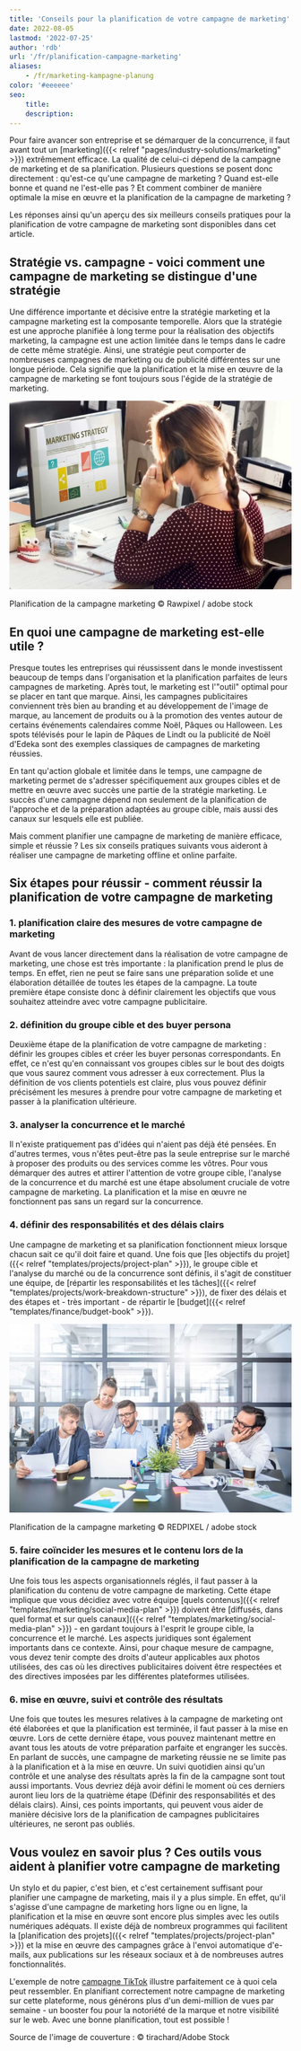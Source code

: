 ```yaml
---
title: 'Conseils pour la planification de votre campagne de marketing'
date: 2022-08-05
lastmod: '2022-07-25'
author: 'rdb'
url: '/fr/planification-campagne-marketing'
aliases:
    - /fr/marketing-kampagne-planung
color: '#eeeeee'
seo:
    title:
    description:
---
```


Pour faire avancer son entreprise et se démarquer de la concurrence, il faut avant tout un [marketing]({{< relref "pages/industry-solutions/marketing" >}}) extrêmement efficace. La qualité de celui-ci dépend de la campagne de marketing et de sa planification. Plusieurs questions se posent donc directement : qu'est-ce qu'une campagne de marketing ? Quand est-elle bonne et quand ne l'est-elle pas ? Et comment combiner de manière optimale la mise en œuvre et la planification de la campagne de marketing ?

Les réponses ainsi qu'un aperçu des six meilleurs conseils pratiques pour la planification de votre campagne de marketing sont disponibles dans cet article.

## Stratégie vs. campagne - voici comment une campagne de marketing se distingue d'une stratégie

Une différence importante et décisive entre la stratégie marketing et la campagne marketing est la composante temporelle. Alors que la stratégie est une approche planifiée à long terme pour la réalisation des objectifs marketing, la campagne est une action limitée dans le temps dans le cadre de cette même stratégie. Ainsi, une stratégie peut comporter de nombreuses campagnes de marketing ou de publicité différentes sur une longue période. Cela signifie que la planification et la mise en œuvre de la campagne de marketing se font toujours sous l'égide de la stratégie de marketing.

![Une collaboratrice prend en charge la planification des campagnes de marketing.](Marketing-Kampagne-Planung_AdobeStock_101585925-711x474.jpg)

Planification de la campagne marketing © Rawpixel / adobe stock

## En quoi une campagne de marketing est-elle utile ?

Presque toutes les entreprises qui réussissent dans le monde investissent beaucoup de temps dans l'organisation et la planification parfaites de leurs campagnes de marketing. Après tout, le marketing est l'"outil" optimal pour se placer en tant que marque. Ainsi, les campagnes publicitaires conviennent très bien au branding et au développement de l'image de marque, au lancement de produits ou à la promotion des ventes autour de certains événements calendaires comme Noël, Pâques ou Halloween. Les spots télévisés pour le lapin de Pâques de Lindt ou la publicité de Noël d'Edeka sont des exemples classiques de campagnes de marketing réussies.

En tant qu'action globale et limitée dans le temps, une campagne de marketing permet de s'adresser spécifiquement aux groupes cibles et de mettre en œuvre avec succès une partie de la stratégie marketing. Le succès d'une campagne dépend non seulement de la planification de l'approche et de la préparation adaptées au groupe cible, mais aussi des canaux sur lesquels elle est publiée.

Mais comment planifier une campagne de marketing de manière efficace, simple et réussie ? Les six conseils pratiques suivants vous aideront à réaliser une campagne de marketing offline et online parfaite.

## Six étapes pour réussir - comment réussir la planification de votre campagne de marketing

### 1\. planification claire des mesures de votre campagne de marketing

Avant de vous lancer directement dans la réalisation de votre campagne de marketing, une chose est très importante : la planification prend le plus de temps. En effet, rien ne peut se faire sans une préparation solide et une élaboration détaillée de toutes les étapes de la campagne. La toute première étape consiste donc à définir clairement les objectifs que vous souhaitez atteindre avec votre campagne publicitaire.

### 2\. définition du groupe cible et des buyer persona

Deuxième étape de la planification de votre campagne de marketing : définir les groupes cibles et créer les buyer personas correspondants. En effet, ce n'est qu'en connaissant vos groupes cibles sur le bout des doigts que vous saurez comment vous adresser à eux correctement. Plus la définition de vos clients potentiels est claire, plus vous pouvez définir précisément les mesures à prendre pour votre campagne de marketing et passer à la planification ultérieure.

### 3\. analyser la concurrence et le marché

Il n'existe pratiquement pas d'idées qui n'aient pas déjà été pensées. En d'autres termes, vous n'êtes peut-être pas la seule entreprise sur le marché à proposer des produits ou des services comme les vôtres. Pour vous démarquer des autres et attirer l'attention de votre groupe cible, l'analyse de la concurrence et du marché est une étape absolument cruciale de votre campagne de marketing. La planification et la mise en œuvre ne fonctionnent pas sans un regard sur la concurrence.

### 4\. définir des responsabilités et des délais clairs

Une campagne de marketing et sa planification fonctionnent mieux lorsque chacun sait ce qu'il doit faire et quand. Une fois que [les objectifs du projet]({{< relref "templates/projects/project-plan" >}}), le groupe cible et l'analyse du marché ou de la concurrence sont définis, il s'agit de constituer une équipe, de [répartir les responsabilités et les tâches]({{< relref "templates/projects/work-breakdown-structure" >}}), de fixer des délais et des étapes et - très important - de répartir le [budget]({{< relref "templates/finance/budget-book" >}}).

![L'équipe marketing discute de la procédure de planification des campagnes.](Marketing-Kampagne-Planung_AdobeStock_216876303-711x474.jpg)

Planification de la campagne marketing © REDPIXEL / adobe stock

### 5\. faire coïncider les mesures et le contenu lors de la planification de la campagne de marketing

Une fois tous les aspects organisationnels réglés, il faut passer à la planification du contenu de votre campagne de marketing. Cette étape implique que vous décidiez avec votre équipe [quels contenus]({{< relref "templates/marketing/social-media-plan" >}}) doivent être [diffusés, dans quel format et sur quels canaux]({{< relref "templates/marketing/social-media-plan" >}}) - en gardant toujours à l'esprit le groupe cible, la concurrence et le marché. Les aspects juridiques sont également importants dans ce contexte. Ainsi, pour chaque mesure de campagne, vous devez tenir compte des droits d'auteur applicables aux photos utilisées, des cas où les directives publicitaires doivent être respectées et des directives imposées par les différentes plateformes utilisées.

### 6\. mise en œuvre, suivi et contrôle des résultats

Une fois que toutes les mesures relatives à la campagne de marketing ont été élaborées et que la planification est terminée, il faut passer à la mise en œuvre. Lors de cette dernière étape, vous pouvez maintenant mettre en avant tous les atouts de votre préparation parfaite et engranger les succès. En parlant de succès, une campagne de marketing réussie ne se limite pas à la planification et à la mise en œuvre. Un suivi quotidien ainsi qu'un contrôle et une analyse des résultats après la fin de la campagne sont tout aussi importants. Vous devriez déjà avoir défini le moment où ces derniers auront lieu lors de la quatrième étape (Définir des responsabilités et des délais clairs). Ainsi, ces points importants, qui peuvent vous aider de manière décisive lors de la planification de campagnes publicitaires ultérieures, ne seront pas oubliés.

## Vous voulez en savoir plus ? Ces outils vous aident à planifier votre campagne de marketing

Un stylo et du papier, c'est bien, et c'est certainement suffisant pour planifier une campagne de marketing, mais il y a plus simple. En effet, qu'il s'agisse d'une campagne de marketing hors ligne ou en ligne, la planification et la mise en œuvre sont encore plus simples avec les outils numériques adéquats. Il existe déjà de nombreux programmes qui facilitent la [planification des projets]({{< relref "templates/projects/project-plan" >}}) et la mise en œuvre des campagnes grâce à l'envoi automatique d'e-mails, aux publications sur les réseaux sociaux et à de nombreuses autres fonctionnalités.

L'exemple de notre [campagne TikTok](https://t3n.de/consent?redirecturl=%2Fnews%2Fseatable-tiktok-case-study-1477428%2F) illustre parfaitement ce à quoi cela peut ressembler. En planifiant correctement notre campagne de marketing sur cette plateforme, nous générons plus d'un demi-million de vues par semaine - un booster fou pour la notoriété de la marque et notre visibilité sur le web. Avec une bonne planification, tout est possible !

Source de l'image de couverture : © tirachard/Adobe Stock
